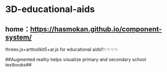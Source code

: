 # 3D-educational-aids
## home：https://hasmokan.github.io/component-system/
threex.js+arttoolkit5+ar.js for educational aids!!✨✨✨✨

##Augmented reality helps visualize primary and secondary school textbooks##
